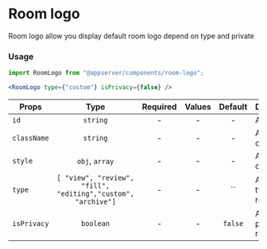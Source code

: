 # Room logo

Room logo allow you display default room logo depend on type and private

### Usage

```js
import RoomLogo from "@appserver/components/room-logo";
```

```jsx
<RoomLogo type={"custom"} isPrivacy={false} />
```

| Props       |                             Type                             | Required | Values | Default | Description              |
| ----------- | :----------------------------------------------------------: | :------: | :----: | :-----: | ------------------------ |
| `id`        |                           `string`                           |    -     |   -    |    -    | Accepts id               |
| `className` |                           `string`                           |    -     |   -    |    -    | Accepts class            |
| `style`     |                        `obj`, `array`                        |    -     |   -    |    -    | Accepts css style        |
| `type`      | `[ "view", "review", "fill", "editing","custom", "archive"]` |    -     |   -    |   ``    | Accepts the type of room |
| `isPrivacy` |                          `boolean`                           |    -     |   -    | `false` | Accepts the privacy room |
